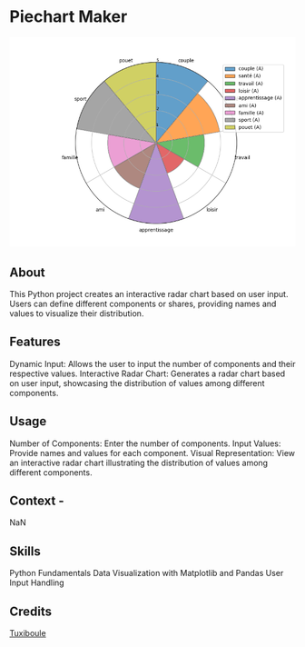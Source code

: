 # Piechart Maker
![](icon.png)

## About
This Python project creates an interactive radar chart based on user input. Users can define different components or shares, providing names and values to visualize their distribution.

## Features
Dynamic Input: Allows the user to input the number of components and their respective values.
Interactive Radar Chart: Generates a radar chart based on user input, showcasing the distribution of values among different components.


## Usage
Number of Components: Enter the number of components.
Input Values: Provide names and values for each component.
Visual Representation: View an interactive radar chart illustrating the distribution of values among different components.


## Context - 
NaN

## Skills
Python Fundamentals
Data Visualization with Matplotlib and Pandas
User Input Handling

## Credits
[Tuxiboule](https://github.com/Tuxiboule)
